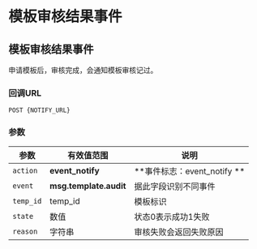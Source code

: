 # 模板审核结果事件
<!-- toc -->

## 模板审核结果事件

申请模板后，审核完成，会通知模板审核记过。

### 回调URL

```
POST {NOTIFY_URL}
```
### 参数

| 参数          | 有效值范围               | 说明                     |
| ----------- | ------------------- | ---------------------- |
| `action`    | **event_notify**    | **事件标志：event_notify ** |
| `event`     | **msg.template.audit** | 据此字段识别不同事件             |
| `temp_id`   | temp_id             | 模板标识                 |
| `state`     | 数值                  | 状态0表示成功1失败             |
| `reason`      | 字符串                  | 审核失败会返回失败原因             |


